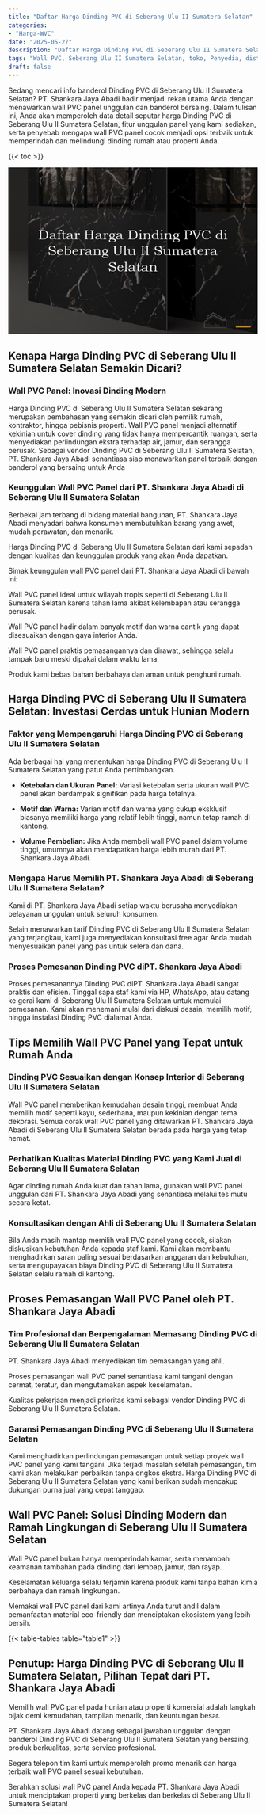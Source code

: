 ```yaml
---
title: "Daftar Harga Dinding PVC di Seberang Ulu II Sumatera Selatan"
categories: 
- "Harga-WVC"
date: "2025-05-27"
description: "Daftar Harga Dinding PVC di Seberang Ulu II Sumatera Selatan untuk tempat tinggal, kantor, dan ritel. Material unggulan, beragam motif, pilihan warna modern, dengan jasa pemasangan ditangani oleh tenaga ahli ahli dan garansi resmi!|Layanan penyediaan Dinding PVC di Seberang Ulu II Sumatera Selatan untuk kebutuhan tempat tinggal, perkantoran, maupun toko, beserta panel terbaik dan pemasangan oleh teknisi profesional dan kepastian resmi.|Alternatif Dinding PVC di Seberang Ulu II Sumatera Selatan yang terbukti bagi tempat tinggal, office, serta toko, dengan material terbaik dan penempatan dikerjakan oleh teknisi berpengalaman serta kepastian resmi.|Penjualan Dinding PVC di Seberang Ulu II Sumatera Selatan untuk tempat tinggal, perkantoran, serta ritel, dengan produk unggulan dan pemasangan ditangani oleh teknisi berpengalaman, dilengkapi dengan jaminan resmi.}"
tags: "Wall PVC, Seberang Ulu II Sumatera Selatan, toko, Penyedia, distributor"
draft: false
---
```


Sedang mencari info banderol Dinding PVC di Seberang Ulu II Sumatera Selatan? PT. Shankara Jaya Abadi hadir menjadi rekan utama Anda dengan menawarkan wall PVC panel unggulan dan banderol bersaing. Dalam tulisan ini, Anda akan memperoleh data detail seputar harga Dinding PVC di Seberang Ulu II Sumatera Selatan, fitur unggulan panel yang kami sediakan, serta penyebab mengapa wall PVC panel cocok menjadi opsi terbaik untuk memperindah dan melindungi dinding rumah atau properti Anda.

{{< toc >}}

![Daftar Harga Dinding PVC di Seberang Ulu II Sumatera Selatan](/images/Harga-WVC/Daftar-Harga-Dinding-PVC-di-Seberang-Ulu-II-Sumatera-Selatan.png)


## Kenapa Harga Dinding PVC di Seberang Ulu II Sumatera Selatan Semakin Dicari?

### Wall PVC Panel: Inovasi Dinding Modern

Harga Dinding PVC di Seberang Ulu II Sumatera Selatan sekarang merupakan pembahasan yang semakin dicari oleh pemilik rumah, kontraktor, hingga pebisnis properti. Wall PVC panel menjadi alternatif kekinian untuk cover dinding yang tidak hanya mempercantik ruangan, serta menyediakan perlindungan ekstra terhadap air, jamur, dan serangga perusak. Sebagai vendor Dinding PVC di Seberang Ulu II Sumatera Selatan, PT. Shankara Jaya Abadi senantiasa siap menawarkan panel terbaik dengan banderol yang bersaing untuk Anda

### Keunggulan Wall PVC Panel dari PT. Shankara Jaya Abadi di Seberang Ulu II Sumatera Selatan

Berbekal jam terbang di bidang material bangunan, PT. Shankara Jaya Abadi menyadari bahwa konsumen membutuhkan barang yang awet, mudah perawatan, dan menarik.

Harga Dinding PVC di Seberang Ulu II Sumatera Selatan dari kami sepadan dengan kualitas dan keunggulan produk yang akan Anda dapatkan.

Simak keunggulan wall PVC panel dari PT. Shankara Jaya Abadi di bawah ini:

Wall PVC panel ideal untuk wilayah tropis seperti di Seberang Ulu II Sumatera Selatan karena tahan lama akibat kelembapan atau serangga perusak.

Wall PVC panel hadir dalam banyak motif dan warna cantik yang dapat disesuaikan dengan gaya interior Anda.

Wall PVC panel praktis pemasangannya dan dirawat, sehingga selalu tampak baru meski dipakai dalam waktu lama.

Produk kami bebas bahan berbahaya dan aman untuk penghuni rumah.

## Harga Dinding PVC di Seberang Ulu II Sumatera Selatan: Investasi Cerdas untuk Hunian Modern

### Faktor yang Mempengaruhi Harga Dinding PVC di Seberang Ulu II Sumatera Selatan

Ada berbagai hal yang menentukan harga Dinding PVC di Seberang Ulu II Sumatera Selatan yang patut Anda pertimbangkan.

- **Ketebalan dan Ukuran Panel:** Variasi ketebalan serta ukuran wall PVC panel akan berdampak signifikan pada harga totalnya.

- **Motif dan Warna:** Varian motif dan warna yang cukup eksklusif biasanya memiliki harga yang relatif lebih tinggi, namun tetap ramah di kantong.

- **Volume Pembelian:** Jika Anda membeli wall PVC panel dalam volume tinggi, umumnya akan mendapatkan harga lebih murah dari PT. Shankara Jaya Abadi.

### Mengapa Harus Memilih PT. Shankara Jaya Abadi di Seberang Ulu II Sumatera Selatan?

Kami di PT. Shankara Jaya Abadi setiap waktu berusaha menyediakan pelayanan unggulan untuk seluruh konsumen.

Selain menawarkan tarif Dinding PVC di Seberang Ulu II Sumatera Selatan yang terjangkau, kami juga menyediakan konsultasi free agar Anda mudah menyesuaikan panel yang pas untuk selera dan dana.

### Proses Pemesanan Dinding PVC diPT. Shankara Jaya Abadi

Proses pemesanannya Dinding PVC diPT. Shankara Jaya Abadi sangat praktis dan efisien. Tinggal sapa staf kami via HP, WhatsApp, atau datang ke gerai kami di Seberang Ulu II Sumatera Selatan untuk memulai pemesanan. Kami akan menemani mulai dari diskusi desain, memilih motif, hingga instalasi Dinding PVC dialamat Anda.

## Tips Memilih Wall PVC Panel yang Tepat untuk Rumah Anda

### Dinding PVC Sesuaikan dengan Konsep Interior di Seberang Ulu II Sumatera Selatan

Wall PVC panel memberikan kemudahan desain tinggi, membuat Anda memilih motif seperti kayu, sederhana, maupun kekinian dengan tema dekorasi. Semua corak wall PVC panel yang ditawarkan PT. Shankara Jaya Abadi di Seberang Ulu II Sumatera Selatan berada pada harga yang tetap hemat.

### Perhatikan Kualitas Material Dinding PVC yang Kami Jual di Seberang Ulu II Sumatera Selatan

Agar dinding rumah Anda kuat dan tahan lama, gunakan wall PVC panel unggulan dari PT. Shankara Jaya Abadi yang senantiasa melalui tes mutu secara ketat.

### Konsultasikan dengan Ahli di Seberang Ulu II Sumatera Selatan

Bila Anda masih mantap memilih wall PVC panel yang cocok, silakan diskusikan kebutuhan Anda kepada staf kami. Kami akan membantu menghadirkan saran paling sesuai berdasarkan anggaran dan kebutuhan, serta mengupayakan biaya Dinding PVC di Seberang Ulu II Sumatera Selatan selalu ramah di kantong.

## Proses Pemasangan Wall PVC Panel oleh PT. Shankara Jaya Abadi

### Tim Profesional dan Berpengalaman Memasang Dinding PVC di Seberang Ulu II Sumatera Selatan

PT. Shankara Jaya Abadi menyediakan tim pemasangan yang ahli.

Proses pemasangan wall PVC panel senantiasa kami tangani dengan cermat, teratur, dan mengutamakan aspek keselamatan.

Kualitas pekerjaan menjadi prioritas kami sebagai vendor Dinding PVC di Seberang Ulu II Sumatera Selatan.

### Garansi Pemasangan Dinding PVC di Seberang Ulu II Sumatera Selatan

Kami menghadirkan perlindungan pemasangan untuk setiap proyek wall PVC panel yang kami tangani. Jika terjadi masalah setelah pemasangan, tim kami akan melakukan perbaikan tanpa ongkos ekstra. Harga Dinding PVC di Seberang Ulu II Sumatera Selatan yang kami berikan sudah mencakup dukungan purna jual yang cepat tanggap.

## Wall PVC Panel: Solusi Dinding Modern dan Ramah Lingkungan di Seberang Ulu II Sumatera Selatan

Wall PVC panel bukan hanya memperindah kamar, serta menambah keamanan tambahan pada dinding dari lembap, jamur, dan rayap.

Keselamatan keluarga selalu terjamin karena produk kami tanpa bahan kimia berbahaya dan ramah lingkungan.

Memakai wall PVC panel dari kami artinya Anda turut andil dalam pemanfaatan material eco-friendly dan menciptakan ekosistem yang lebih bersih.

{{< table-tables table="table1" >}}

## Penutup: Harga Dinding PVC di Seberang Ulu II Sumatera Selatan, Pilihan Tepat dari PT. Shankara Jaya Abadi

Memilih wall PVC panel pada hunian atau properti komersial adalah langkah bijak demi kemudahan, tampilan menarik, dan keuntungan besar.

PT. Shankara Jaya Abadi datang sebagai jawaban unggulan dengan banderol Dinding PVC di Seberang Ulu II Sumatera Selatan yang bersaing, produk berkualitas, serta service profesional.

Segera telepon tim kami untuk memperoleh promo menarik dan harga terbaik wall PVC panel sesuai kebutuhan.

Serahkan solusi wall PVC panel Anda kepada PT. Shankara Jaya Abadi untuk menciptakan properti yang berkelas dan berkelas di Seberang Ulu II Sumatera Selatan!